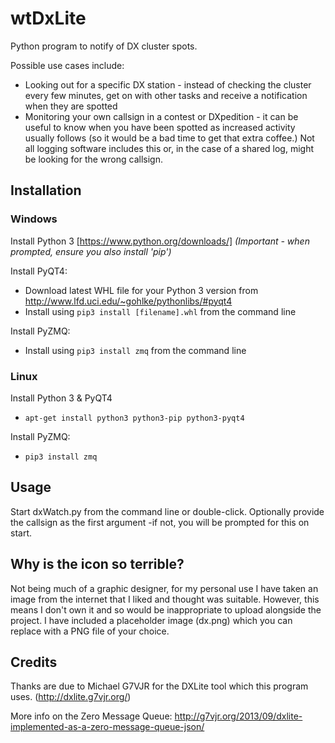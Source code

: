 # wtDxLite
Python program to notify of DX cluster spots.

Possible use cases include:
* Looking out for a specific DX station - instead of checking the cluster every few minutes, get on with other tasks and receive a notification when they are spotted
* Monitoring your own callsign in a contest or DXpedition - it can be useful to know when you have been spotted as increased activity usually follows (so it would be a bad time to get that extra coffee.) Not all logging software includes this or, in the case of a shared log, might be looking for the wrong callsign.

## Installation

### Windows

Install Python 3 [https://www.python.org/downloads/] *(Important - when prompted, ensure you also install 'pip')*

Install PyQT4:
* Download latest WHL file for your Python 3 version from http://www.lfd.uci.edu/~gohlke/pythonlibs/#pyqt4
* Install using `pip3 install [filename].whl` from the command line

Install PyZMQ:
* Install using `pip3 install zmq` from the command line

### Linux

Install Python 3 & PyQT4
* `apt-get install python3 python3-pip python3-pyqt4`

Install PyZMQ:
* `pip3 install zmq`

## Usage
Start dxWatch.py from the command line or double-click. Optionally provide the callsign as the first argument -if not, you will be prompted for this on start.

## Why is the icon so terrible?
Not being much of a graphic designer, for my personal use I have taken an image from the internet that I liked and thought was suitable. However, this means I don't own it and so would be inappropriate to upload alongside the project. I have included a placeholder image (dx.png) which you can replace with a PNG file of your choice.

## Credits
Thanks are due to Michael G7VJR for the DXLite tool which this program uses. (http://dxlite.g7vjr.org/) 

More info on the Zero Message Queue: http://g7vjr.org/2013/09/dxlite-implemented-as-a-zero-message-queue-json/
